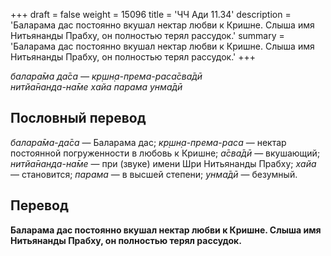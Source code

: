 +++
draft = false
weight = 15096
title = 'ЧЧ Ади 11.34'
description = 'Баларама дас постоянно вкушал нектар любви к Кришне. Слыша имя Нитьянанды Прабху, он полностью терял рассудок.'
summary = 'Баларама дас постоянно вкушал нектар любви к Кришне. Слыша имя Нитьянанды Прабху, он полностью терял рассудок.'
+++

_балара̄ма да̄са — кр̣шн̣а-према-раса̄сва̄дӣ  
нитйа̄нанда-на̄ме хайа парама унма̄дӣ_

## Пословный перевод

_балара̄ма_\-_да̄са_ — Баларама дас; _кр̣шн̣а_\-_према_\-_раса_ — нектар постоянной погруженности в любовь к Кришне; _а̄сва̄дӣ_ — вкушающий; _нитйа̄нанда_\-_на̄ме_ — при (звуке) имени Шри Нитьянанды Прабху; _хайа_ — становится; _парама_ — в высшей степени; _унма̄дӣ_ — безумный.

## Перевод

**Баларама дас постоянно вкушал нектар любви к Кришне. Слыша имя Нитьянанды Прабху, он полностью терял рассудок.**
